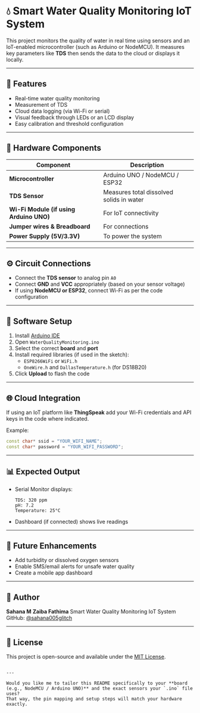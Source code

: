 # 💧 Smart Water Quality Monitoring IoT System

This project monitors the quality of water in real time using sensors and an IoT-enabled microcontroller (such as Arduino or NodeMCU). It measures key parameters like **TDS** then sends the data to the cloud or displays it locally.

---

## 🚀 Features
- Real-time water quality monitoring  
- Measurement of TDS
- Cloud data logging (via Wi-Fi or serial)  
- Visual feedback through LEDs or an LCD display  
- Easy calibration and threshold configuration  

---

## 🧰 Hardware Components
| Component | Description |
|------------|-------------|
| **Microcontroller** | Arduino UNO / NodeMCU / ESP32 |
| **TDS Sensor** | Measures total dissolved solids in water |
| **Wi-Fi Module (if using Arduino UNO)** | For IoT connectivity |
| **Jumper wires & Breadboard** | For connections |
| **Power Supply (5V/3.3V)** | To power the system |

---

## ⚙️ Circuit Connections
- Connect the **TDS sensor** to analog pin `A0`
- Connect **GND** and **VCC** appropriately (based on your sensor voltage)
- If using **NodeMCU or ESP32**, connect Wi-Fi as per the code configuration

---

## 🧩 Software Setup
1. Install [Arduino IDE](https://www.arduino.cc/en/software)
2. Open `WaterQualityMonitoring.ino`
3. Select the correct **board** and **port**
4. Install required libraries (if used in the sketch):
   - `ESP8266WiFi` or `WiFi.h`
   - `OneWire.h` and `DallasTemperature.h` (for DS18B20)
5. Click **Upload** to flash the code

---

## 🌐 Cloud Integration 
If using an IoT platform like **ThingSpeak** add your Wi-Fi credentials and API keys in the code where indicated.

Example:
```cpp
const char* ssid = "YOUR_WIFI_NAME";
const char* password = "YOUR_WIFI_PASSWORD";
````

---

## 📊 Expected Output

* Serial Monitor displays:

  ```
  TDS: 320 ppm
  pH: 7.2
  Temperature: 25°C
  ```
* Dashboard (if connected) shows live readings

---

## 🧠 Future Enhancements

* Add turbidity or dissolved oxygen sensors
* Enable SMS/email alerts for unsafe water quality
* Create a mobile app dashboard

---

## 🧾 Author

**Sahana M**
**Zaiba Fathima**
Smart Water Quality Monitoring IoT System
GitHub: [@sahana005glitch](https://github.com/sahana005glitch)

---

## 📄 License

This project is open-source and available under the [MIT License](LICENSE).

```

---

Would you like me to tailor this README specifically to your **board (e.g., NodeMCU / Arduino UNO)** and the exact sensors your `.ino` file uses?  
That way, the pin mapping and setup steps will match your hardware exactly.
```
